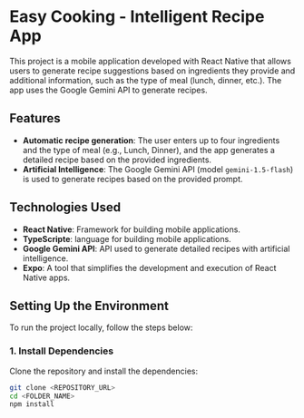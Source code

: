 # Easy Cooking - Intelligent Recipe App

This project is a mobile application developed with React Native that allows users to generate recipe suggestions based on ingredients they provide and additional information, such as the type of meal (lunch, dinner, etc.). The app uses the Google Gemini API to generate recipes.

## Features

- **Automatic recipe generation**: The user enters up to four ingredients and the type of meal (e.g., Lunch, Dinner), and the app generates a detailed recipe based on the provided ingredients.
- **Artificial Intelligence**: The Google Gemini API (model `gemini-1.5-flash`) is used to generate recipes based on the provided prompt.

## Technologies Used

- **React Native**: Framework for building mobile applications.
- **TypeScripte**: language for building mobile applications.
- **Google Gemini API**: API used to generate detailed recipes with artificial intelligence.
- **Expo**: A tool that simplifies the development and execution of React Native apps.

## Setting Up the Environment

To run the project locally, follow the steps below:

### 1. Install Dependencies

Clone the repository and install the dependencies:

```bash
git clone <REPOSITORY_URL>
cd <FOLDER_NAME>
npm install
